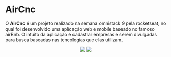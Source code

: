 # AirCnc
O **AirCnc** é um projeto realizado na semana omnistack 9 pela rocketseat, no qual foi desenvolvido uma aplicação web e mobile baseado no famoso airBnb. O intuito da aplicação é cadastrar empresas e serem divulgadas para busca baseadas nas tencologias que elas utilizam.

<p align="center">
<img src="https://user-images.githubusercontent.com/50887367/81876383-e2072080-9558-11ea-8128-2ba83ea01ec7.png" />
<img src="https://user-images.githubusercontent.com/50887367/81876191-73c25e00-9558-11ea-9ac5-941cd4be6a55.png" />
</p>

